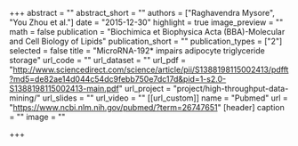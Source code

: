 +++
abstract = ""
abstract_short = ""
authors = ["Raghavendra Mysore", "You Zhou et al."]
date = "2015-12-30"
highlight = true
image_preview = ""
math = false
publication = "Biochimica et Biophysica Acta (BBA)-Molecular and Cell Biology of Lipids"
publication_short = ""
publication_types = ["2"]
selected = false
title = "MicroRNA-192* impairs adipocyte triglyceride storage"
url_code = ""
url_dataset = ""
url_pdf = "http://www.sciencedirect.com/science/article/pii/S1388198115002413/pdfft?md5=de82ae14d044c54dc9febb750e7dc17d&pid=1-s2.0-S1388198115002413-main.pdf"
url_project = "project/high-throughput-data-mining/"
url_slides = ""
url_video = ""
[[url_custom]]
    name = "Pubmed"
    url = "https://www.ncbi.nlm.nih.gov/pubmed/?term=26747651"
[header]
  caption = ""
  image = ""

+++

